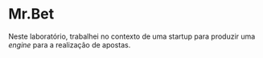 # Mr.Bet

Neste laboratório, trabalhei no contexto de uma startup para produzir uma *engine* para a realização de apostas.
